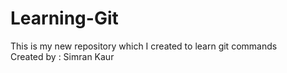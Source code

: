 # Learning-Git
This is my new repository which I created to learn git commands
<br>
Created by : Simran Kaur
